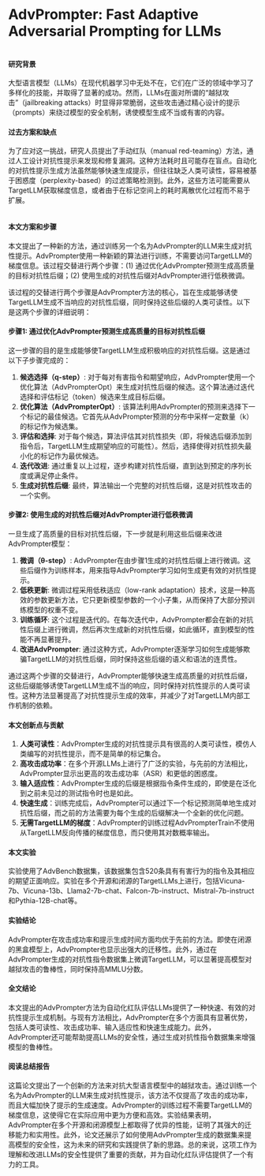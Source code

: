 # AdvPrompter: Fast Adaptive Adversarial Prompting for LLMs

<figure><img src="../../.gitbook/assets/image (14) (1) (1) (1).png" alt=""><figcaption></figcaption></figure>

#### 研究背景

大型语言模型（LLMs）在现代机器学习中无处不在，它们在广泛的领域中学习了多样化的技能，并取得了显著的成功。然而，LLMs在面对所谓的“越狱攻击”（jailbreaking attacks）时显得非常脆弱，这些攻击通过精心设计的提示（prompts）来绕过模型的安全机制，诱使模型生成不当或有害的内容。

#### 过去方案和缺点

为了应对这一挑战，研究人员提出了手动红队（manual red-teaming）方法，通过人工设计对抗性提示来发现和修复漏洞。这种方法耗时且可能存在盲点。自动化的对抗性提示生成方法虽然能够快速生成提示，但往往缺乏人类可读性，容易被基于困惑度（perplexity-based）的过滤策略检测到。此外，这些方法可能需要从TargetLLM获取梯度信息，或者由于在标记空间上的耗时离散优化过程而不易于扩展。

<figure><img src="../../.gitbook/assets/image (15) (1) (1) (1).png" alt=""><figcaption></figcaption></figure>

#### 本文方案和步骤

本文提出了一种新的方法，通过训练另一个名为AdvPrompter的LLM来生成对抗性提示。AdvPrompter使用一种新颖的算法进行训练，不需要访问TargetLLM的梯度信息。该过程交替进行两个步骤：(1) 通过优化AdvPrompter预测生成高质量的目标对抗性后缀；(2) 使用生成的对抗性后缀对AdvPrompter进行低秩微调。

该过程的交替进行两个步骤是AdvPrompter方法的核心，旨在生成能够诱使TargetLLM生成不当响应的对抗性后缀，同时保持这些后缀的人类可读性。以下是这两个步骤的详细说明：

#### 步骤1: 通过优化AdvPrompter预测生成高质量的目标对抗性后缀

这一步骤的目的是生成能够使TargetLLM生成积极响应的对抗性后缀。这是通过以下子步骤完成的：

1. **候选选择（q-step）**: 对于每对有害指令和期望响应，AdvPrompter使用一个优化算法（AdvPrompterOpt）来生成对抗性后缀的候选。这个算法通过迭代选择和评估标记（token）候选来生成目标后缀。
2. **优化算法（AdvPrompterOpt）**: 该算法利用AdvPrompter的预测来选择下一个标记的最佳候选。它首先从AdvPrompter预测的分布中采样一定数量（k）的标记作为候选集。
3. **评估和选择**: 对于每个候选，算法评估其对抗性损失（即，将候选后缀添加到指令后，TargetLLM生成期望响应的可能性）。然后，选择使得对抗性损失最小化的标记作为最优候选。
4. **迭代改进**: 通过重复以上过程，逐步构建对抗性后缀，直到达到预定的序列长度或满足停止条件。
5. **生成对抗性后缀**: 最终，算法输出一个完整的对抗性后缀，这是对抗性攻击的一个实例。

#### 步骤2: 使用生成的对抗性后缀对AdvPrompter进行低秩微调

一旦生成了高质量的目标对抗性后缀，下一步就是利用这些后缀来改进AdvPrompter模型：

1. **微调（θ-step）**: AdvPrompter在由步骤1生成的对抗性后缀上进行微调。这些后缀作为训练样本，用来指导AdvPrompter学习如何生成更有效的对抗性提示。
2. **低秩更新**: 微调过程采用低秩适应（low-rank adaptation）技术，这是一种高效的参数更新方法，它只更新模型参数的一个小子集，从而保持了大部分预训练模型的权重不变。
3. **训练循环**: 这个过程是迭代的。在每次迭代中，AdvPrompter都会在新的对抗性后缀上进行微调，然后再次生成新的对抗性后缀，如此循环，直到模型的性能不再显著提升。
4. **改进AdvPrompter**: 通过这种方式，AdvPrompter逐渐学习如何生成能够欺骗TargetLLM的对抗性后缀，同时保持这些后缀的语义和语法的连贯性。

通过这两个步骤的交替进行，AdvPrompter能够快速生成高质量的对抗性后缀，这些后缀能够诱使TargetLLM生成不当的响应，同时保持对抗性提示的人类可读性。这种方法显著提高了对抗性提示生成的效率，并减少了对TargetLLM内部工作机制的依赖。

#### 本文创新点与贡献

1. **人类可读性**：AdvPrompter生成的对抗性提示具有很高的人类可读性，模仿人类编写的对抗性提示，而不是简单的标记集合。
2. **高攻击成功率**：在多个开源LLMs上进行了广泛的实验，与先前的方法相比，AdvPrompter显示出更高的攻击成功率（ASR）和更低的困惑度。
3. **输入适应性**：AdvPrompter生成的后缀是根据指令条件生成的，即使是在泛化到之前未见过的测试指令时也是如此。
4. **快速生成**：训练完成后，AdvPrompter可以通过下一个标记预测简单地生成对抗性后缀，而之前的方法需要为每个生成的后缀解决一个全新的优化问题。
5. **无需TargetLLM的梯度**：AdvPrompter的训练过程AdvPrompterTrain不使用从TargetLLM反向传播的梯度信息，而只使用其对数概率输出。

#### 本文实验

实验使用了AdvBench数据集，该数据集包含520条具有有害行为的指令及其相应的期望正面响应。实验在多个开源和闭源的TargetLLMs上进行，包括Vicuna-7b、Vicuna-13b、Llama2-7b-chat、Falcon-7b-instruct、Mistral-7b-instruct和Pythia-12B-chat等。

#### 实验结论

AdvPrompter在攻击成功率和提示生成时间方面均优于先前的方法。即使在闭源的黑盒模型上，AdvPrompter也显示出强大的迁移性。此外，通过在AdvPrompter生成的对抗性指令数据集上微调TargetLLM，可以显著提高模型对越狱攻击的鲁棒性，同时保持高MMLU分数。

#### 全文结论

本文提出的AdvPrompter方法为自动化红队评估LLMs提供了一种快速、有效的对抗性提示生成机制。与现有方法相比，AdvPrompter在多个方面具有显著优势，包括人类可读性、攻击成功率、输入适应性和快速生成能力。此外，AdvPrompter还可能帮助提高LLMs的安全性，通过生成对抗性指令数据集来增强模型的鲁棒性。

#### 阅读总结报告

这篇论文提出了一个创新的方法来对抗大型语言模型中的越狱攻击。通过训练一个名为AdvPrompter的LLM来生成对抗性提示，该方法不仅提高了攻击的成功率，而且大幅加快了提示的生成速度。AdvPrompter的训练过程不需要TargetLLM的梯度信息，这使得它在实际应用中更为方便和高效。实验结果表明，AdvPrompter在多个开源和闭源模型上都取得了优异的性能，证明了其强大的迁移能力和实用性。此外，论文还展示了如何使用AdvPrompter生成的数据集来提高模型的安全性，这为未来的研究和实践提供了新的思路。总的来说，这项工作为理解和改进LLMs的安全性提供了重要的贡献，并为自动化红队评估提供了一个有力的工具。

